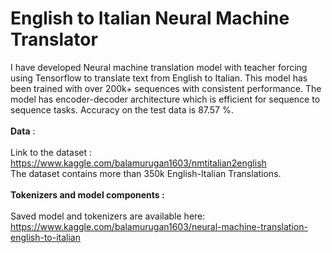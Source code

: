 # English to Italian Neural Machine Translator

I have developed Neural machine translation model with teacher forcing using Tensorflow to translate text from English to Italian. This model has been trained with over 200k+ sequences with consistent performance. The model has encoder-decoder architecture which is efficient for sequence to sequence tasks. Accuracy on the test data is 87.57 %.
<br></br>
**Data** :
<br></br>
Link to the dataset : https://www.kaggle.com/balamurugan1603/nmtitalian2english
<br>The dataset contains more than 350k English-Italian Translations.
<br></br>
**Tokenizers and model components :**
<br></br>
Saved model and tokenizers are available here: https://www.kaggle.com/balamurugan1603/neural-machine-translation-english-to-italian
